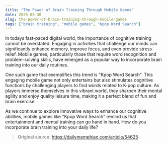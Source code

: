 ```yaml
---
title: "The Power of Brain Training Through Mobile Games"
date: 2025-08-30
slug: the-power-of-brain-training-through-mobile-games
tags: ["brain training", "mobile games", "Kpop Word Search"]
---
```

In todays fast-paced digital world, the importance of cognitive training cannot be overstated. Engaging in activities that challenge our minds can significantly enhance memory, improve focus, and even provide stress relief. Mobile games, particularly those that require word recognition and problem-solving skills, have emerged as a popular way to incorporate brain training into our daily routines.

One such game that exemplifies this trend is "Kpop Word Search". This engaging mobile game not only entertains but also stimulates cognitive functions by challenging players to find words related to K-pop culture. As players immerse themselves in this vibrant world, they sharpen their mental agility and enjoy quality leisure time, making it a perfect blend of fun and brain exercise.

As we continue to explore innovative ways to enhance our cognitive abilities, mobile games like "Kpop Word Search" remind us that entertainment and mental training can go hand in hand. How do you incorporate brain training into your daily life?

> Original source: https://dailymemphian.com/article/54625